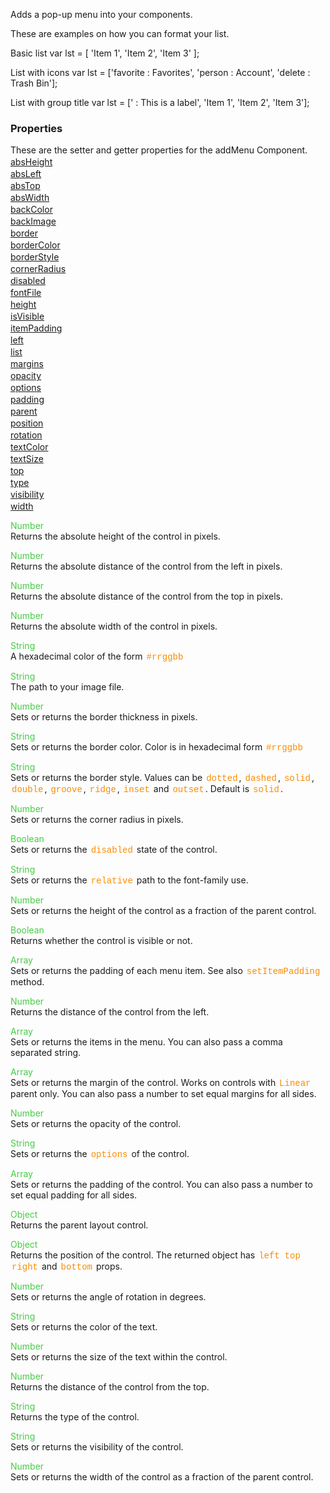Adds a pop-up menu into your components.

 These are examples on how you can format your list.

 Basic list
<js> var lst = [ 'Item 1', 'Item 2', 'Item 3' ]; </js>


 List with icons
<js> var lst = ['favorite : Favorites', 'person : Account', 'delete : Trash Bin']; </js>


 List with group title
<js> var lst = [' : This is a label', 'Item 1', 'Item 2', 'Item 3']; </js>


<style>.samp { margin-top: 2px; } </style><h3>Properties</h3>These are the setter and getter properties for the addMenu Component.
<div class="samp"><a href="#absheight-0" data-transition="pop" data-rel="popup" class="ui-link">absHeight </a></div><div class="samp"><a href="#absleft-5" data-transition="pop" data-rel="popup" class="ui-link">absLeft </a></div><div class="samp"><a href="#abstop-10" data-transition="pop" data-rel="popup" class="ui-link">absTop </a></div><div class="samp"><a href="#abswidth-15" data-transition="pop" data-rel="popup" class="ui-link">absWidth </a></div><div class="samp"><a href="#backcolor-20" data-transition="pop" data-rel="popup" class="ui-link">backColor </a></div><div class="samp"><a href="#backimage-25" data-transition="pop" data-rel="popup" class="ui-link">backImage </a></div><div class="samp"><a href="#border-30" data-transition="pop" data-rel="popup" class="ui-link">border </a></div><div class="samp"><a href="#bordercolor-35" data-transition="pop" data-rel="popup" class="ui-link">borderColor </a></div><div class="samp"><a href="#borderstyle-40" data-transition="pop" data-rel="popup" class="ui-link">borderStyle </a></div><div class="samp"><a href="#cornerradius-45" data-transition="pop" data-rel="popup" class="ui-link">cornerRadius </a></div><div class="samp"><a href="#disabled-50" data-transition="pop" data-rel="popup" class="ui-link">disabled </a></div><div class="samp"><a href="#fontfile-55" data-transition="pop" data-rel="popup" class="ui-link">fontFile </a></div><div class="samp"><a href="#height-60" data-transition="pop" data-rel="popup" class="ui-link">height </a></div><div class="samp"><a href="#isvisible-65" data-transition="pop" data-rel="popup" class="ui-link">isVisible </a></div><div class="samp"><a href="#itempadding-70" data-transition="pop" data-rel="popup" class="ui-link">itemPadding </a></div><div class="samp"><a href="#left-75" data-transition="pop" data-rel="popup" class="ui-link">left </a></div><div class="samp"><a href="#list-80" data-transition="pop" data-rel="popup" class="ui-link">list </a></div><div class="samp"><a href="#margins-85" data-transition="pop" data-rel="popup" class="ui-link">margins </a></div><div class="samp"><a href="#opacity-90" data-transition="pop" data-rel="popup" class="ui-link">opacity </a></div><div class="samp"><a href="#options-95" data-transition="pop" data-rel="popup" class="ui-link">options </a></div><div class="samp"><a href="#padding-100" data-transition="pop" data-rel="popup" class="ui-link">padding </a></div><div class="samp"><a href="#parent-105" data-transition="pop" data-rel="popup" class="ui-link">parent </a></div><div class="samp"><a href="#position-110" data-transition="pop" data-rel="popup" class="ui-link">position </a></div><div class="samp"><a href="#rotation-115" data-transition="pop" data-rel="popup" class="ui-link">rotation </a></div><div class="samp"><a href="#textcolor-120" data-transition="pop" data-rel="popup" class="ui-link">textColor </a></div><div class="samp"><a href="#textsize-125" data-transition="pop" data-rel="popup" class="ui-link">textSize </a></div><div class="samp"><a href="#top-130" data-transition="pop" data-rel="popup" class="ui-link">top </a></div><div class="samp"><a href="#type-135" data-transition="pop" data-rel="popup" class="ui-link">type </a></div><div class="samp"><a href="#visibility-140" data-transition="pop" data-rel="popup" class="ui-link">visibility </a></div><div class="samp"><a href="#width-145" data-transition="pop" data-rel="popup" class="ui-link">width </a></div>
<div data-role="popup" id="absheight-0" class="ui-content"><p><span style="color:#4c4;">Number</span><br>Returns the absolute height of the control in pixels.</p></div><div data-role="popup" id="absleft-5" class="ui-content"><p><span style="color:#4c4;">Number</span><br>Returns the absolute distance of the control from the left in pixels.</p></div><div data-role="popup" id="abstop-10" class="ui-content"><p><span style="color:#4c4;">Number</span><br>Returns the absolute distance of the control from the top in pixels.</p></div><div data-role="popup" id="abswidth-15" class="ui-content"><p><span style="color:#4c4;">Number</span><br>Returns the absolute width of the control in pixels.</p></div><div data-role="popup" id="backcolor-20" class="ui-content"><p><span style="color:#4c4;">String</span><br>A hexadecimal color of the form <span style="color:#fb8c00; font-family:Courier&#44; monospace; font-size:100%; padding:0px 2px;">#rrggbb</span></p></div><div data-role="popup" id="backimage-25" class="ui-content"><p><span style="color:#4c4;">String</span><br>The path to your image file.</p></div><div data-role="popup" id="border-30" class="ui-content"><p><span style="color:#4c4;">Number</span><br>Sets or returns the border thickness in pixels.</p></div><div data-role="popup" id="bordercolor-35" class="ui-content"><p><span style="color:#4c4;">String</span><br>Sets or returns the border color. Color is in hexadecimal form <span style="color:#fb8c00; font-family:Courier&#44; monospace; font-size:100%; padding:0px 2px;">#rrggbb</span></p></div><div data-role="popup" id="borderstyle-40" class="ui-content"><p><span style="color:#4c4;">String</span><br>Sets or returns the border style. Values can be <span style="color:#fb8c00; font-family:Courier&#44; monospace; font-size:100%; padding:0px 2px;">dotted</span>&#44; <span style="color:#fb8c00; font-family:Courier&#44; monospace; font-size:100%; padding:0px 2px;">dashed</span>&#44; <span style="color:#fb8c00; font-family:Courier&#44; monospace; font-size:100%; padding:0px 2px;">solid</span>&#44; <span style="color:#fb8c00; font-family:Courier&#44; monospace; font-size:100%; padding:0px 2px;">double</span>&#44; <span style="color:#fb8c00; font-family:Courier&#44; monospace; font-size:100%; padding:0px 2px;">groove</span>&#44; <span style="color:#fb8c00; font-family:Courier&#44; monospace; font-size:100%; padding:0px 2px;">ridge</span>&#44; <span style="color:#fb8c00; font-family:Courier&#44; monospace; font-size:100%; padding:0px 2px;">inset</span> and <span style="color:#fb8c00; font-family:Courier&#44; monospace; font-size:100%; padding:0px 2px;">outset</span>. Default is <span style="color:#fb8c00; font-family:Courier&#44; monospace; font-size:100%; padding:0px 2px;">solid</span>.</p></div><div data-role="popup" id="cornerradius-45" class="ui-content"><p><span style="color:#4c4;">Number</span><br>Sets or returns the corner radius in pixels.</p></div><div data-role="popup" id="disabled-50" class="ui-content"><p><span style="color:#4c4;">Boolean</span><br>Sets or returns the <span style="color:#fb8c00; font-family:Courier&#44; monospace; font-size:100%; padding:0px 2px;">disabled</span> state of the control.</p></div><div data-role="popup" id="fontfile-55" class="ui-content"><p><span style="color:#4c4;">String</span><br>Sets or returns the <span style="color:#fb8c00; font-family:Courier&#44; monospace; font-size:100%; padding:0px 2px;">relative</span> path to the font-family use.</p></div><div data-role="popup" id="height-60" class="ui-content"><p><span style="color:#4c4;">Number</span><br>Sets or returns the height of the control as a fraction of the parent control.</p></div><div data-role="popup" id="isvisible-65" class="ui-content"><p><span style="color:#4c4;">Boolean</span><br>Returns whether the control is visible or not.</p></div><div data-role="popup" id="itempadding-70" class="ui-content"><p><span style="color:#4c4;">Array</span><br>Sets or returns the padding of each menu item. See also <span style="color:#fb8c00; font-family:Courier&#44; monospace; font-size:100%; padding:0px 2px;">setItemPadding</span> method.</p></div><div data-role="popup" id="left-75" class="ui-content"><p><span style="color:#4c4;">Number</span><br>Returns the distance of the control from the left.</p></div><div data-role="popup" id="list-80" class="ui-content"><p><span style="color:#4c4;">Array</span><br>Sets or returns the items in the menu. You can also pass a comma separated string.</p></div><div data-role="popup" id="margins-85" class="ui-content"><p><span style="color:#4c4;">Array</span><br>Sets or returns the margin of the control. Works on controls with <span style="color:#fb8c00; font-family:Courier&#44; monospace; font-size:100%; padding:0px 2px;">Linear</span> parent only. You can also pass a number to set equal margins for all sides.</p></div><div data-role="popup" id="opacity-90" class="ui-content"><p><span style="color:#4c4;">Number</span><br>Sets or returns the opacity of the control.</p></div><div data-role="popup" id="options-95" class="ui-content"><p><span style="color:#4c4;">String</span><br>Sets or returns the <span style="color:#fb8c00; font-family:Courier&#44; monospace; font-size:100%; padding:0px 2px;">options</span> of the control.</p></div><div data-role="popup" id="padding-100" class="ui-content"><p><span style="color:#4c4;">Array</span><br>Sets or returns the padding of the control. You can also pass a number to set equal padding for all sides.</p></div><div data-role="popup" id="parent-105" class="ui-content"><p><span style="color:#4c4;">Object</span><br>Returns the parent layout control.</p></div><div data-role="popup" id="position-110" class="ui-content"><p><span style="color:#4c4;">Object</span><br>Returns the position of the control. The returned object has <span style="color:#fb8c00; font-family:Courier&#44; monospace; font-size:100%; padding:0px 2px;">left</span> <span style="color:#fb8c00; font-family:Courier&#44; monospace; font-size:100%; padding:0px 2px;">top</span> <span style="color:#fb8c00; font-family:Courier&#44; monospace; font-size:100%; padding:0px 2px;">right</span> and <span style="color:#fb8c00; font-family:Courier&#44; monospace; font-size:100%; padding:0px 2px;">bottom</span> props.</p></div><div data-role="popup" id="rotation-115" class="ui-content"><p><span style="color:#4c4;">Number</span><br>Sets or returns the angle of rotation in degrees.</p></div><div data-role="popup" id="textcolor-120" class="ui-content"><p><span style="color:#4c4;">String</span><br>Sets or returns the color of the text.</p></div><div data-role="popup" id="textsize-125" class="ui-content"><p><span style="color:#4c4;">Number</span><br>Sets or returns the size of the text within the control.</p></div><div data-role="popup" id="top-130" class="ui-content"><p><span style="color:#4c4;">Number</span><br>Returns the distance of the control from the top.</p></div><div data-role="popup" id="type-135" class="ui-content"><p><span style="color:#4c4;">String</span><br>Returns the type of the control.</p></div><div data-role="popup" id="visibility-140" class="ui-content"><p><span style="color:#4c4;">String</span><br>Sets or returns the visibility of the control.</p></div><div data-role="popup" id="width-145" class="ui-content"><p><span style="color:#4c4;">Number</span><br>Sets or returns the width of the control as a fraction of the parent control.</p></div>
